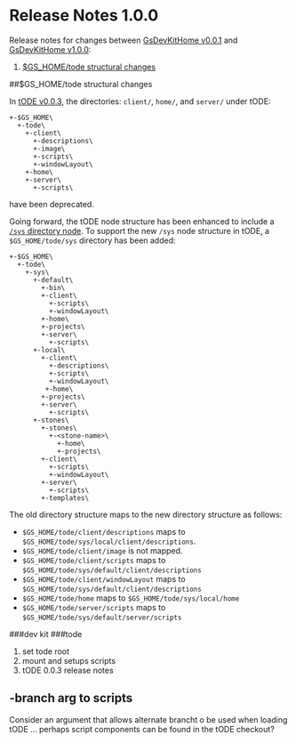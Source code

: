 # Release Notes 1.0.0

Release notes for changes between [GsDevKitHome v0.0.1][4] and [GsDevKitHome v1.0.0][5]:
1. [$GS_HOME/tode structural changes](#gs_home-structural-changes)

##$GS_HOME/tode structural changes

In [tODE v0.0.3][3], the directories: `client/`, `home/`, and `server/` under tODE:

```
+-$GS_HOME\
  +-tode\
    +-client\
      +-descriptions\
      +-image\
      +-scripts\
      +-windowLayout\
    +-home\
    +-server\
      +-scripts\
```

have been deprecated. 

Going forward, the tODE node structure has been enhanced to include a [`/sys` directory node][6]. 
To support the new `/sys` node structure in tODE, a `$GS_HOME/tode/sys` directory has been added: 

```
+-$GS_HOME\
  +-tode\
    +-sys\
      +-default\
        +-bin\
        +-client\
          +-scripts\
          +-windowLayout\
        +-home\
        +-projects\
        +-server\
          +-scripts\
      +-local\
        +-client\
          +-descriptions\
          +-scripts\
          +-windowLayout\
         +-home\
        +-projects\
        +-server\
          +-scripts\
      +-stones\
        +-stones\
          +-<stone-name>\
            +-home\
            +-projects\
        +-client\
          +-scripts\
          +-windowLayout\
        +-server\
          +-scripts\
        +-templates\
```

The old directory structure maps to the new directory structure as follows:
- `$GS_HOME/tode/client/descriptions` maps to `$GS_HOME/tode/sys/local/client/descriptions`.
- `$GS_HOME/tode/client/image` is not mapped.
- `$GS_HOME/tode/client/scripts` maps to `$GS_HOME/tode/sys/default/client/descriptions`
- `$GS_HOME/tode/client/windowLayout` maps to `$GS_HOME/tode/sys/default/client/descriptions`
- `$GS_HOME/tode/home` maps to `$GS_HOME/tode/sys/local/home`
- `$GS_HOME/tode/server/scripts` maps to `$GS_HOME/tode/sys/default/server/scripts`


###dev kit
###tode
1. set tode root
2. mount and setups scripts
3. tODE 0.0.3 release notes

## -branch arg to scripts

Consider an argument that allows alternate brancht o be used when loading tODE ... perhaps script components can be found in the tODE checkout?

[1]: https://github.com/dalehenrich/tode/tree/master/docs/releaseNotes0.0.3.md
[3]: https://github.com/dalehenrich/tode/releases/tag/v0.0.3
[4]: https://github.com/GsDevKit/gsDevKitHome/releases/tag/v0.0.1
[5]: https://github.com/GsDevKit/gsDevKitHome/releases/tag/v1.0.0
[6]: https://github.com/dalehenrich/tode/tree/master/docs/releaseNotes0.0.3.md#sys-node-structure
